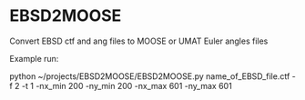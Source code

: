 # EBSD2MOOSE
Convert EBSD ctf and ang files to MOOSE or UMAT Euler angles files

Example run:

python ~/projects/EBSD2MOOSE/EBSD2MOOSE.py name_of_EBSD_file.ctf -f 2 -t 1 -nx_min 200 -ny_min 200 -nx_max 601 -ny_max 601
